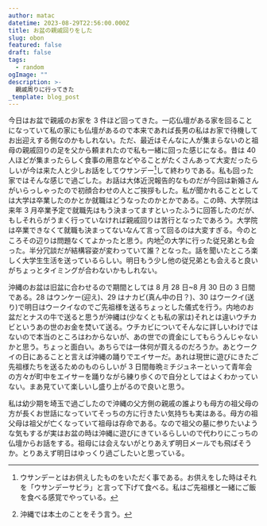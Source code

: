```yaml
---
author: matac
datetime: 2023-08-29T22:56:00.000Z
title: お盆の親戚回りをした
slug: obon
featured: false
draft: false
tags:
  - random
ogImage: ""
description: >-
  親戚周りに行ってきた
_template: blog_post
---
```


今日はお盆で親戚のお家を 3 件ほど回ってきた。一応仏壇がある家を回ることになっていて私の家にも仏壇があるので本来であれば長男の私はお家で待機してお出迎えする側なのかもしれない。ただ、最近はそんなに人が集まらないのと祖母の親戚回りの足を父から頼まれたので私も一緒に回った感じになる。昔は 40 人ほどが集まったらしく食事の用意などやることがたくさんあって大変だったらしいが今は来た人と少しお話をしてウサンデー[^1]して終わりである。私も回った家ではそんな感じで過ごした。お話は大体近況報告的なものだが今回は新婚さんがいらっしゃったので初顔合わせの人とご挨拶もした。私が聞かれることとしては大学は卒業したのかとか就職はどうなったのかとかである。この時、大学院は来年 3 月卒業予定で就職先はもう決まってますといったふうに回答したのだが、もしそれらがうまく行っていなければ親戚回りは苦行となったであろう。大学院は卒業できなくて就職も決まってないなんて言って回るのは大変すぎる。今のところその辺りは問題なくてよかったと思う。内地[^2]の大学に行った従兄弟とも会った。半分冗談だが結構容姿が変わっていて誰？となった。話を聞いたところ楽しく大学生生活を送っているらしい。明日もう少し他の従兄弟とも会えると良いがちょっとタイミングが合わないかもしれない。

沖縄のお盆は旧盆に合わせるので期間としては 8 月 28 日~8 月 30 日の 3 日間である。28 はウンケー(迎え)、29 はナカビ(真ん中の日？)、30 はウークイ(送り)で明日はウークイなのでご先祖様を送るちょっとした儀式を行う。内地のお盆だとナスの牛で送ると思うが沖縄は(少なくとも私の家は)それとは違いウチカビというあの世のお金を焚いて送る。ウチカビについてそんなに詳しいわけではないので本当のところはわからないが、あの世での資金にしてもらうんじゃないかと思う。ちょっと面白い。あちらでは一体何が買えるのだろうか。あとウークイの日にあることと言えば沖縄の踊りでエイサーだ。あれは現世に遊びにきたご先祖様たちを送るためのものらしいが 3 日間毎晩ミチジュネーといって青年会の方々が町中をエイサーを踊りながら練り歩くので自分としてはよくわかっていない。まあ見ていて楽しいし盛り上がるので良いと思う。

私は幼少期を埼玉で過ごしたので沖縄の父方側の親戚の誰よりも母方の祖父母の方が長くお世話になっていてそっちの方に行きたい気持ちも実はある。母方の祖父母は祖父が亡くなっていて祖母は存命である。なので祖父の墓に参りたいような気もするが実はお盆の時は沖縄に遊びにきているらしいので代わりにこっちの仏壇からお話をする。祖母には会えないがとりあえず明日メールでも飛ばそうか。とりあえず明日はゆっくり過ごしたいと思っている。

[^1]: ウサンデーとはお供えしたものをいただく事である。お供えをした時はそれを「ウサンデーサビラ」と言って下げて食べる。私はご先祖様と一緒にご飯を食べる感覚でやっている。
[^2]: 沖縄では本土のことをそう言う。
